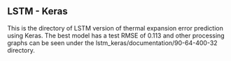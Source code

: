## LSTM - Keras
This is the directory of LSTM version of thermal expansion error prediction using Keras. The best model has a test RMSE of 0.113 and other processing graphs can be seen under the lstm_keras/documentation/90-64-400-32 directory.
